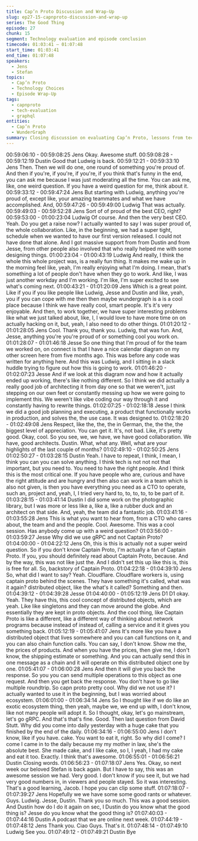 ```yaml
---
title: Cap’n Proto Discussion and Wrap-Up
slug: ep27-15-capnproto-discussion-and-wrap-up
series: The Good Thing
episode: 27
chunk: 15
segment: Technology evaluation and episode conclusion
timecode: 01:03:41 – 01:07:48
start_time: 01:03:41
end_time: 01:07:48
speakers:
  - Jens
  - Stefan
topics:
  - Cap’n Proto
  - Technology Choices
  - Episode Wrap-Up
tags:
  - capnproto
  - tech-evaluation
  - graphql
entities:
  - Cap’n Proto
  - WunderGraph
summary: Closing discussion on evaluating Cap’n Proto, lessons from technology choices, and wrapping up the session with final insights.
---
```

00:59:06:10 - 00:59:08:25
Jens
Okay. Awesome stuff.
00:59:08:28 - 00:59:12:19
Dustin
Good that Ludwig is back.
00:59:12:21 - 00:59:33:10
Jens
Then. Then we will do one, one round of something you're proud of. And then if you're, if you're,
if you're, if you think that's funny in the end, you can ask me because I was just moderating all
the time. You can ask me, like, one weird question. If you have a weird question for me, think
about it.
00:59:33:12 - 00:59:47:24
Jens
But starting with Ludwig, anything you're proud of, except like, your amazing teammates and
what we have accomplished. And,
00:59:47:26 - 00:59:49:00
Ludwig
That was actually.
00:59:49:03 - 00:59:52:28
Jens
Sort of of proud of the best CEO, right?
00:59:53:00 - 01:00:23:04
Ludwig
Of course. And then the very best CEO. Yeah. Do you get a raise now? I actually wanted to say
I was super proud of, the whole collaboration. Like, in the beginning, we had a super tight,
schedule when we wanted to have our first version released. I could not have done that alone.
And I got massive support from from Dustin and from Jesse, from other people also involved
that who really helped me with some designing things.
01:00:23:04 - 01:00:43:19
Ludwig
And really, I think the whole this whole project was, is a really fun thing. It makes me wake up in
the morning feel like, yeah, I'm really enjoying what I'm doing. I mean, that's something a lot of
people don't have when they go to work. And like, I was just another workday and I'm working.
I'm like, I'm super excited to see what's coming next.
01:00:43:21 - 01:01:20:09
Jens
Which is a great point. Like if you if you like people like Ludwig, Jesse and Dustin and like,
yeah, you if you can cope with me then then maybe wundergraph is a is a cool place because I
think we have really cool, smart people. It's it's very enjoyable. And then, to work together, we
have super interesting problems like what we just talked about, like, I, I would love to have more
time on on actually hacking on it, but, yeah, I also need to do other things.
01:01:20:12 - 01:01:28:05
Jens
Cool. Thank you, thank you. Ludwig, that was fun. And, Jesse, anything you're you're proud of
or something cool you work on.
01:01:28:07 - 01:01:46:18
Jesse
So one thing that I'm proud of for the team we worked on, on connect is that I have a nice
calendar diagram on my other screen here from five months ago. This was before any code was
written for anything here. And this was Ludwig, and I sitting in a slack huddle trying to figure out
how this is going to work.
01:01:46:20 - 01:02:07:23
Jesse
And if we look at this diagram now and how it actually ended up working, there's like nothing
different. So I think we did actually a really good job of architecting it from day one so that we
weren't, just stepping on our own feet or constantly messing up how we were going to
implement this. We weren't like vibe coding our way through it and constantly having to rewrite
things.
01:02:07:25 - 01:02:18:18
Jesse
I think we did a good job planning and executing, a product that functionally works in production,
and solves the, the use case. It was designed to.
01:02:18:20 - 01:02:49:08
Jens
Respect, like the, the, the in German, the, the the, the biggest level of appreciation. You can get
it. It's, not bad. Like, it's pretty good. Okay, cool. So you see, we, we have, we have good
collaboration. We have, good architects. Dustin. What, what any. Well, what are your highlights
of the last couple of months?
01:02:49:10 - 01:02:50:25
Jens
01:02:50:27 - 01:03:28:15
Dustin
Yeah. I have to repeat, I think, I mean, I think you can you can solve anything. I think tech is not
not not that important, but you need to. You need to have the right people. And I think this is the
most critical one. If you have people who are, curious and have the right attitude and are hungry
and then also can work in a team which is also not given, is then you have everything you need
as a CTO to operate, such an, project and, yeah, I, I tried very hard to, to, to, to, to be part of it.
01:03:28:15 - 01:03:41:14
Dustin
I did some work on the photographic library, but I was more or less like a, like a, like a rubber
duck and an architect on that side. And, yeah, the team did a fantastic job.
01:03:41:16 - 01:03:55:28
Jens
This is what you want to hear from, from a CTO who cares about, the team and and the people.
Cool. Awesome. This was a cool session. Has anybody come up with a weird question?
01:03:56:00 - 01:03:59:27
Jesse
Why did we use gRPC and not Captain Proto?
01:04:00:00 - 01:04:22:12
Jens
Oh, this is this is actually not a super weird question. So if you don't know Captain Proto, I'm
actually a fan of Captain Proto. If you, you should definitely read about Captain Proto, because.
And by the way, this was not like just the. And I didn't set this up like this is, this is free for all.
So, backstory of Captain Proto.
01:04:22:18 - 01:04:39:10
Jens
So, what did I want to say? Yeah. Cloudflare. Cloudflare workers is, using captain proto behind
the scenes. They have something it's called, what was it again? distributed object, like the
what's it called? Something and then.
01:04:39:12 - 01:04:39:28
Jesse
01:04:40:00 - 01:05:12:19
Jens
D1 D1 okay. Yeah. They have this, this cool concept of distributed objects, which are yeah. Like
like singletons and they can move around the globe. And essentially they are kept in proto
objects. And the cool thing, like Captain Proto is like a different, like a different way of thinking
about network programs because instead of instead of, calling a service and it it gives you
something back.
01:05:12:19 - 01:05:41:07
Jens
It's more like you have a distributed object that lives somewhere and you can call functions on it,
and you can also chain function calls. You can say, I don't know. Show me the, the prices of
products. And when you have the prices, then give me, I don't know, the shipping estimate or
something. And you can actually send this in one message as a chain and it will operate on this
distributed object one by one.
01:05:41:07 - 01:06:00:28
Jens
And then it will give you back the response. So you you can send multiple operations to this
object as one request. And then you get back the response. You don't have to go like multiple
roundtrip. So capn proto pretty cool. Why did we not use it? I actually wanted to use it in the
beginning, but I was worried about ecosystem.
01:06:01:00 - 01:06:34:14
Jens
So I thought like if we do like an exotic ecosystem thing, then yeah, maybe we, we end up with,
I don't know, like not many people will adopt it. So I thought, okay, let's go mainstream, let's go
gRPC. And that's that's fine. Good. Then last question from David Stutt. Why did you come into
daily yesterday with a huge cake that you finished by the end of the daily.
01:06:34:16 - 01:06:55:00
Jens
I don't know, like if you have. cake. You want to eat it, right. So why did I come? I come I came
in to the daily because my my mother in law, she's the absolute best. She made cake, and I like
cake, so I, I yeah, I had my cake and eat it too. Exactly. I think that's awesome.
01:06:55:01 - 01:06:56:21
Dustin
Closing words.
01:06:56:23 - 01:07:18:07
Jens
Yes. Okay, so next week our beloved Stefan is back again. But I have to say, this was an
awesome session we had. Very good. I don't know if you see it, but we had very good numbers
in, in viewers and people stayed. So it was interesting. That's a good learning, Jacob. I hope
you can clip some stuff.
01:07:18:07 - 01:07:39:27
Jens
Hopefully we we have some some good rants or whatever. Guys. Ludwig. Jesse, Dustin. Thank
you so much. This was a good session. And Dustin how do I do it again on sec, I Dustin do you
know what the good thing is? Jesse do you know what the good thing is?
01:07:40:03 - 01:07:44:16
Dustin
A podcast that we are online next week.
01:07:44:19 - 01:07:48:12
Jens
Thank you. Ciao Guys. That's it.
01:07:48:14 - 01:07:49:10
Ludwig
See you.
01:07:49:12 - 01:07:49:21
Dustin
Bye